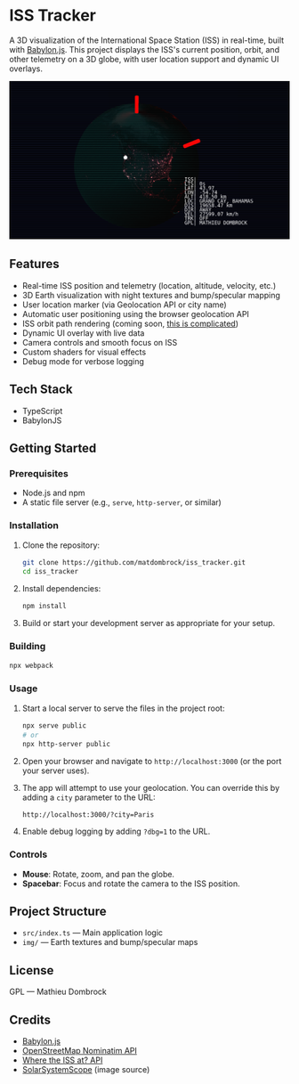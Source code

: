# ISS Tracker

A 3D visualization of the International Space Station (ISS) in real-time, built with [Babylon.js](https://www.babylonjs.com/). This project displays the ISS's current position, orbit, and other telemetry on a 3D globe, with user location support and dynamic UI overlays.

![screenshot](doc/screenshot.png)

## Features

- Real-time ISS position and telemetry (location, altitude, velocity, etc.)
- 3D Earth visualization with night textures and bump/specular mapping
- User location marker (via Geolocation API or city name)
- Automatic user positioning using the browser geolocation API
- ISS orbit path rendering (coming soon, [this is complicated](https://eol.jsc.nasa.gov/Tools/orbitTutorial.htm))
- Dynamic UI overlay with live data
- Camera controls and smooth focus on ISS
- Custom shaders for visual effects
- Debug mode for verbose logging

## Tech Stack
- TypeScript
- BabylonJS

## Getting Started

### Prerequisites

- Node.js and npm
- A static file server (e.g., `serve`, `http-server`, or similar)

### Installation

1. Clone the repository:

   ```sh
   git clone https://github.com/matdombrock/iss_tracker.git
   cd iss_tracker
   ```

2. Install dependencies:

   ```sh
   npm install
   ```

3. Build or start your development server as appropriate for your setup.

### Building

```sh
npx webpack
```

### Usage

1. Start a local server to serve the files in the project root:

   ```sh
   npx serve public
   # or
   npx http-server public
   ```

2. Open your browser and navigate to `http://localhost:3000` (or the port your server uses).

3. The app will attempt to use your geolocation. You can override this by adding a `city` parameter to the URL:

   ```
   http://localhost:3000/?city=Paris
   ```

4. Enable debug logging by adding `?dbg=1` to the URL.

### Controls

- **Mouse**: Rotate, zoom, and pan the globe.
- **Spacebar**: Focus and rotate the camera to the ISS position.

## Project Structure

- `src/index.ts` — Main application logic
- `img/` — Earth textures and bump/specular maps

## License

GPL — Mathieu Dombrock

## Credits

- [Babylon.js](https://www.babylonjs.com/)
- [OpenStreetMap Nominatim API](https://nominatim.openstreetmap.org/)
- [Where the ISS at? API](https://wheretheiss.at/)
- [SolarSystemScope](https://www.solarsystemscope.com) (image source)
